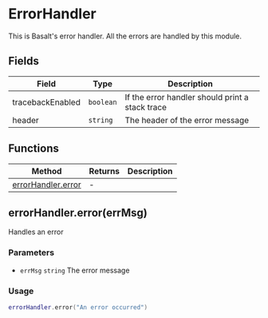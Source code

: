 # ErrorHandler
This is Basalt's error handler. All the errors are handled by this module.

## Fields

|Field|Type|Description|
|---|---|---|
|tracebackEnabled|`boolean`|If the error handler should print a stack trace|
|header|`string`|The header of the error message|

## Functions

|Method|Returns|Description|
|---|---|---|
|[errorHandler.error](#errorhandler-error)|-|


## errorHandler.error(errMsg)
Handles an error

### Parameters
* `errMsg` `string` The error message

### Usage
 ```lua
errorHandler.error("An error occurred")
```


